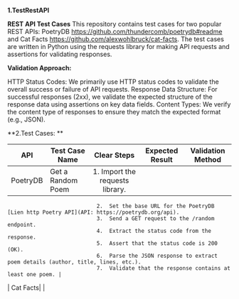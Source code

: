 **1.**TestRestAPI****

**REST API Test Cases**
This repository contains test cases for two popular REST APIs: PoetryDB https://github.com/thundercomb/poetrydb#readme and Cat Facts https://github.com/alexwohlbruck/cat-facts. The test cases are written in Python using the requests library for making API requests and assertions for validating responses.

**Validation Approach:**

HTTP Status Codes: We primarily use HTTP status codes to validate the overall success or failure of API requests.
Response Data Structure: For successful responses (2xx), we validate the expected structure of the response data using assertions on key data fields.
Content Types: We verify the content type of responses to ensure they match the expected format (e.g., JSON).

**2.Test Cases: **

| API | Test Case Name | Clear Steps | Expected Result | Validation Method |
| --- | --- | :---: |--- |--- |
| PoetryDB|  Get a Random Poem |1.  Import the requests library. 
                                2.  Set the base URL for the PoetryDB [Lien http Poetry API](API: https://poetrydb.org/api).
                                3.  Send a GET request to the /random endpoint.
                                4.  Extract the status code from the response.
                                5.  Assert that the status code is 200 (OK).
                                6.  Parse the JSON response to extract poem details (author, title, lines, etc.).
                                7.  Validate that the response contains at least one poem. |
| Cat Facts|  |
